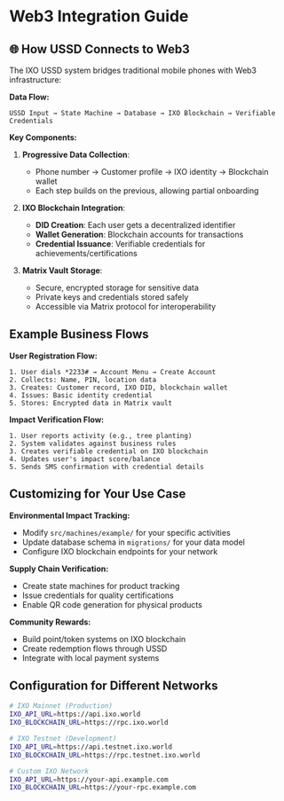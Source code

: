 # Web3 Integration Guide

## 🌐 How USSD Connects to Web3

The IXO USSD system bridges traditional mobile phones with Web3 infrastructure:

**Data Flow:**
```
USSD Input → State Machine → Database → IXO Blockchain → Verifiable Credentials
```

**Key Components:**

1. **Progressive Data Collection**:
   - Phone number → Customer profile → IXO identity → Blockchain wallet
   - Each step builds on the previous, allowing partial onboarding

2. **IXO Blockchain Integration**:
   - **DID Creation**: Each user gets a decentralized identifier
   - **Wallet Generation**: Blockchain accounts for transactions
   - **Credential Issuance**: Verifiable credentials for achievements/certifications

3. **Matrix Vault Storage**:
   - Secure, encrypted storage for sensitive data
   - Private keys and credentials stored safely
   - Accessible via Matrix protocol for interoperability

## Example Business Flows

**User Registration Flow:**
```
1. User dials *2233# → Account Menu → Create Account
2. Collects: Name, PIN, location data
3. Creates: Customer record, IXO DID, blockchain wallet
4. Issues: Basic identity credential
5. Stores: Encrypted data in Matrix vault
```

**Impact Verification Flow:**
```
1. User reports activity (e.g., tree planting)
2. System validates against business rules
3. Creates verifiable credential on IXO blockchain
4. Updates user's impact score/balance
5. Sends SMS confirmation with credential details
```

## Customizing for Your Use Case

**Environmental Impact Tracking:**
- Modify `src/machines/example/` for your specific activities
- Update database schema in `migrations/` for your data model
- Configure IXO blockchain endpoints for your network

**Supply Chain Verification:**
- Create state machines for product tracking
- Issue credentials for quality certifications
- Enable QR code generation for physical products

**Community Rewards:**
- Build point/token systems on IXO blockchain
- Create redemption flows through USSD
- Integrate with local payment systems

## Configuration for Different Networks

```bash
# IXO Mainnet (Production)
IXO_API_URL=https://api.ixo.world
IXO_BLOCKCHAIN_URL=https://rpc.ixo.world

# IXO Testnet (Development)
IXO_API_URL=https://api.testnet.ixo.world
IXO_BLOCKCHAIN_URL=https://rpc.testnet.ixo.world

# Custom IXO Network
IXO_API_URL=https://your-api.example.com
IXO_BLOCKCHAIN_URL=https://your-rpc.example.com
```
